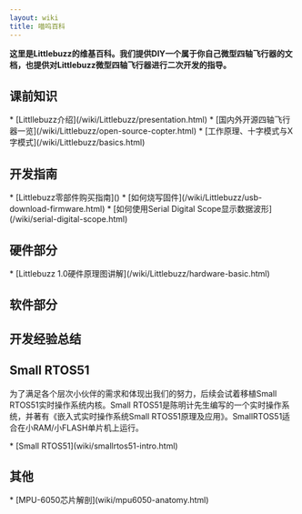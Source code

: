 ```yaml
---
layout: wiki
title: 喵呜百科
---
```


<div class="jumbotron">
<b>
    <p class="lead">这里是Littlebuzz的维基百科。我们提供DIY一个属于你自己微型四轴飞行器的文档，也提供对Littlebuzz微型四轴飞行器进行二次开发的指导。 </p>
</b>
</div>

<h2 id="development">课前知识</h2>
* [Littllebuzz介绍](/wiki/Littlebuzz/presentation.html)
* [国内外开源四轴飞行器一览](/wiki/Littlebuzz/open-source-copter.html)
* [工作原理、十字模式与X字模式](/wiki/Littlebuzz/basics.html)
<h2 id="development">开发指南</h2>
* [Littlebuzz零部件购买指南]()
* [如何烧写固件](/wiki/Littlebuzz/usb-download-firmware.html)
* [如何使用Serial Digital Scope显示数据波形](/wiki/serial-digital-scope.html)

<h2 id="hardware">硬件部分</h2>
* [Littlebuzz 1.0硬件原理图讲解](/wiki/Littlebuzz/hardware-basic.html)

<h2 id="software">软件部分</h2>


<h2 id="exp">开发经验总结</h2>

<h2 id="small-rtos51">Small RTOS51</h2>
<p>为了满足各个层次小伙伴的需求和体现出我们的努力，后续会试着移植Small RTOS51实时操作系统内核。Small RTOS51是陈明计先生编写的一个实时操作系统，并著有《嵌入式实时操作系统Small RTOS51原理及应用》。SmallRTOS51适合在小RAM/小FLASH单片机上运行。</p>
* [Small RTOS51](wiki/smallrtos51-intro.html)

<h2 id="other">其他</h2>
* [MPU-6050芯片解剖](wiki/mpu6050-anatomy.html)